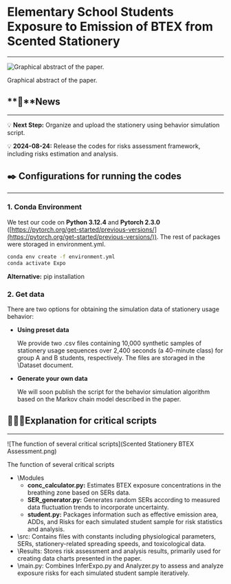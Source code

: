 # Elementary School Students Exposure to Emission of BTEX from Scented Stationery

---

![Graphical abstract of the paper.](Graphical_Abstract.png)

Graphical abstract of the paper.

## **📮**News

---

💡 **Next Step:**  Organize and upload the stationery using behavior simulation script.

💡 **2024-08-24:** Release the codes for risks assessment framework, including risks estimation and analysis.

## ✒️ Configurations for running the codes

---

### 1. Conda Environment

We test our code on **Python 3.12.4** and **Pytorch 2.3.0** ([https://pytorch.org/get-started/previous-versions/](https://pytorch.org/get-started/previous-versions/)).  The rest of packages were storaged in environment.yml.

```bash
conda env create -f environment.yml
conda activate Expo
```

**Alternative:** pip installation

### 2. Get data

There are two options for obtaining the simulation data of stationery usage behavior:

- **Using preset data**
    
    We provide two .csv files containing 10,000 synthetic samples of stationery usage sequences over 2,400 seconds (a 40-minute class) for group A and B students, respectively. The files are storaged in the \Dataset document.
    
- **Generate your own data**
    
    We will soon publish the script for the behavior simulation algorithm based on the Markov chain model described in the paper.
    

## 🏃🏻‍♂️Explanation for critical scripts

---

![The function of several critical scripts](Scented Stationery BTEX Assessment.png)

The function of several critical scripts

- \Modules
    - **conc_calculator.py:** Estimates BTEX exposure concentrations in the breathing zone based on SERs data.
    - **SER_generator.py:** Generates random SERs according to measured data fluctuation trends to incorporate uncertainty.
    - **student.py:** Packages information such as effective emission area, ADDs, and Risks for each simulated student sample for risk statistics and analysis.
- \src: Contains files with constants including physiological parameters, SERs, stationery-related spreading speeds, and toxicological data.
- \Results: Stores risk assessment and analysis results, primarily used for creating data charts presented in the paper.
- \main.py: Combines InferExpo.py and Analyzer.py to assess and analyze exposure risks for each simulated student sample iteratively.

